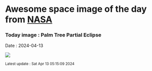 
# Awesome space image of the day from [NASA](https://api.nasa.gov/)

### Today image : Palm Tree Partial Eclipse
Date : 2024-04-13

![](https://apod.nasa.gov/apod/image/2404/pinholepalm1024.png)

<small>Latest update : Sat Apr 13 05:15:09 2024</small>
        